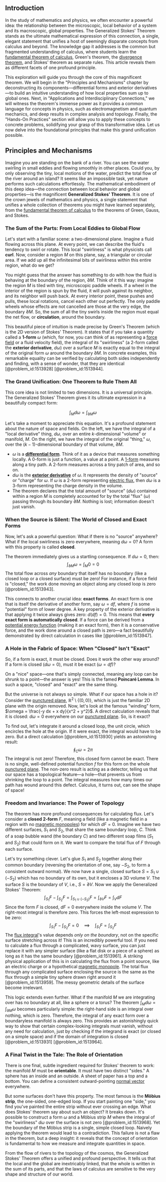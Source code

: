 ## Introduction
In the study of mathematics and physics, we often encounter a powerful idea: the relationship between the microscopic, local behavior of a system and its macroscopic, global properties. The Generalized Stokes' Theorem stands as the ultimate mathematical expression of this connection, a single, elegant statement that unifies a host of seemingly disparate concepts from calculus and beyond. The knowledge gap it addresses is the common but fragmented understanding of calculus, where students learn the [fundamental theorem of calculus](@article_id:146786), Green's theorem, the [divergence theorem](@article_id:144777), and Stokes' theorem as separate rules. This article reveals them as different facets of one profound principle.

This exploration will guide you through the core of this magnificent theorem. We will begin in the "Principles and Mechanisms" chapter by deconstructing its components—differential forms and exterior derivatives—to build an intuitive understanding of how local properties sum up to global ones. Next, in "Applications and Interdisciplinary Connections," we will witness the theorem's immense power as it provides a common language for concepts in physics, such as electromagnetism and quantum mechanics, and deep results in complex analysis and topology. Finally, the "Hands-On Practices" section will allow you to apply these concepts to concrete problems, solidifying your grasp of this transformative idea. Let us now delve into the foundational principles that make this grand unification possible.

## Principles and Mechanisms

Imagine you are standing on the bank of a river. You can see the water swirling in small eddies and flowing smoothly in other places. Could you, by only observing the tiny, local motions of the water, predict the total flow of the river around an island? It seems like an impossible task, yet nature performs such calculations effortlessly. The mathematical embodiment of this deep idea—the connection between local behavior and global properties—is the magnificent **Generalized Stokes' Theorem**. It is one of the crown jewels of mathematics and physics, a single statement that unifies a whole collection of theorems you might have learned separately, from the [fundamental theorem of calculus](@article_id:146786) to the theorems of Green, Gauss, and Stokes.

### The Sum of the Parts: From Local Eddies to Global Flow

Let's start with a familiar scene: a two-dimensional plane. Imagine a fluid flowing across this plane. At every point, we can describe the fluid's tendency to swirl or rotate. This local "swirliness" is what physicists call **curl**. Now, consider a region $M$ on this plane, say, a triangular or circular area. If we add up all the infinitesimal bits of swirliness within this entire region, what do we get?

You might guess that the answer has something to do with how the fluid is behaving at the boundary of the region, $\partial M$. Think of it this way: imagine the region $M$ is tiled with tiny, microscopic paddle wheels. If a wheel in the interior of the region is spun by the fluid, it will push against its neighbor, and its neighbor will push back. At every interior point, these pushes and pulls, these local rotations, cancel each other out perfectly. The only paddle wheels whose effects are not cancelled are those at the very edge, the boundary $\partial M$. So, the sum of all the tiny swirls inside the region must equal the net flow, or **circulation**, around the boundary.

This beautiful piece of intuition is made precise by Green's Theorem (which is the 2D version of Stokes' Theorem). It states that if you take a quantity called a **1-form** $\omega$ (which, for now, you can think of as representing a [force field](@article_id:146831) or a fluid velocity field), the integral of its "swirliness" (a 2-form called the **exterior derivative**, $d\omega$) over a surface $M$ is exactly equal to the integral of the original form $\omega$ around the boundary $\partial M$. In concrete examples, this remarkable equality can be verified by calculating both sides independently and finding, with a sense of wonder, that they are identical [@problem_id:1513928] [@problem_id:1513944].

### The Grand Unification: One Theorem to Rule Them All

This core idea is not limited to two dimensions. It is a universal principle. The Generalized Stokes' Theorem gives it its ultimate expression in a beautifully compact form:

$$ \int_M d\omega = \int_{\partial M} \omega $$

Let's take a moment to appreciate this equation. It's a profound statement about the nature of space and fields. On the left, we have the integral of a "local derivative" thing, $d\omega$, over an entire $k$-dimensional "volume" or manifold, $M$. On the right, we have the integral of the original "thing," $\omega$, over the $(k-1)$-dimensional boundary of that volume, $\partial M$.

*   $\omega$ is a **[differential form](@article_id:173531)**. Think of it as a device that measures something locally. A 0-form is just a function, a value at a point. A [1-form](@article_id:275357) measures along a tiny path. A 2-form measures across a tiny patch of area, and so on.
*   $d\omega$ is the **[exterior derivative](@article_id:161406)** of $\omega$. It represents the density of "source" or "charge" for $\omega$. If $\omega$ is a 2-form representing [electric flux](@article_id:265555), then $d\omega$ is a 3-form representing the charge density in the volume.
*   The theorem declares that the total amount of "source" ($d\omega$) contained within a region $M$ is completely accounted for by the total "flux" ($\omega$) passing through its boundary $\partial M$. Nothing is lost; information doesn't just vanish.

### When the Source is Silent: The World of Closed and Exact Forms

Now, let's ask a powerful question: What if there is no "source" anywhere? What if the local swirliness is zero everywhere, meaning $d\omega = 0$? A form with this property is called **closed**.

The theorem immediately gives us a startling consequence. If $d\omega = 0$, then:
$$ \int_{\partial M} \omega = \int_M 0 = 0 $$
The total flow across *any* boundary that itself has no boundary (like a closed loop or a closed surface) must be zero! For instance, if a force field is "closed," the work done moving an object along any closed loop is zero [@problem_id:1513943].

This connects to another crucial idea: **exact forms**. An exact form is one that is itself the derivative of another form, say $\omega = df$, where $f$ is some "potential" form of lower degree. A key property of the exterior derivative is that applying it twice always gives zero: $d(df) = 0$. This means that **every exact form is automatically closed**. If a force can be derived from a [potential energy function](@article_id:165737) (making it an exact form), then it is a conservative force, and the work done around a closed path is zero—a fact beautifully demonstrated by direct calculation in cases like [@problem_id:1513947].

### A Hole in the Fabric of Space: When "Closed" Isn't "Exact"

So, if a form is exact, it must be closed. Does it work the other way around? If a form is closed ($d\omega=0$), must it be exact ($\omega=df$)?

On a "nice" space—one that's simply connected, meaning any loop can be shrunk to a point—the answer is yes! This is the famed **Poincaré Lemma**. In such a space, "closed" and "exact" are the same thing.

But the universe is not always so simple. What if our space has a hole in it? Consider the [punctured plane](@article_id:149768), $\mathbb{R}^2 \setminus \{(0,0)\}$, which is just the familiar 2D plane with the origin removed. Now, let's look at the famous "winding" form, $\omega = \frac{-y dx + x dy}{x^2 + y^2}$. A direct calculation reveals that it is closed: $d\omega = 0$ everywhere on our [punctured plane](@article_id:149768). So, is it exact?

To find out, let's integrate it around a closed loop, the unit circle, which encircles the hole at the origin. If it were exact, the integral would have to be zero. But a direct calculation [@problem_id:1513930] yields an astonishing result:
$$ \oint_C \omega = 2\pi $$
The integral is not zero! Therefore, this closed form cannot be exact. There is no single, well-defined potential function $f$ for this form on the whole [punctured plane](@article_id:149768). The non-zero result is acting as a detector, telling us that our space has a topological feature—a hole—that prevents us from shrinking the loop to a point. The integral measures how many times our path has wound around this defect. Calculus, it turns out, can see the shape of space!

### Freedom and Invariance: The Power of Topology

The theorem has more profound consequences for calculating flux. Let's consider a **closed 2-form** $F$, meaning a field (like a magnetic field in a region with no [magnetic monopoles](@article_id:142323)) for which $dF = 0$. Imagine we have two different surfaces, $S_1$ and $S_2$, that share the same boundary loop, $C$. Think of a soap bubble wand (the boundary $C$) and two different soap films ($S_1$ and $S_2$) that could form on it. We want to compare the total flux of $F$ through each surface.

Let's try something clever. Let's glue $S_1$ and $S_2$ together along their common boundary (reversing the orientation of one, say $-S_2$, to form a consistent outward normal). We now have a single, closed surface $S = S_1 \cup (-S_2)$ which has no boundary of its own, but it encloses a 3D volume $V$. The surface $S$ is the boundary of $V$, i.e., $S = \partial V$. Now we apply the Generalized Stokes' Theorem:
$$ \int_{S_1} F - \int_{S_2} F = \int_{S_1 \cup (-S_2)} F = \int_{\partial V} F = \int_V dF $$
Since the form $F$ is closed, $dF=0$ everywhere inside the volume $V$. The right-most integral is therefore zero. This forces the left-most expression to be zero:
$$ \int_{S_1} F - \int_{S_2} F = 0 \quad \implies \quad \int_{S_1} F = \int_{S_2} F $$
The [flux integral](@article_id:137871)'s value depends *only on the boundary*, not on the specific surface stretching across it! This is an incredibly powerful tool. If you need to calculate a flux through a complicated, wavy surface, you can just replace it with any simpler surface (like a flat disk or a piece of a sphere) as long as it has the same boundary [@problem_id:1513961]. A striking physical application of this is in calculating the flux from a point source, like an electric charge or a hypothetical [magnetic monopole](@article_id:148635). The total flux through any complicated surface enclosing the source is the same as the flux through a simple tiny sphere drawn right around it [@problem_id:1513959]. The messy geometric details of the surface become irrelevant.

This logic extends even further. What if the manifold $M$ we are integrating over has no boundary at all, like a sphere or a torus? The theorem $\int_M d\omega = \int_{\partial M} \omega$ becomes particularly simple: the right-hand side is an integral over nothing, which is zero. Therefore, the integral of any exact form over a boundaryless manifold is always zero. This provides an astonishingly quick way to show that certain complex-looking integrals must vanish, without any need for calculation, just by checking if the integrand is exact (or closed on a simple space) and if the domain of integration is closed [@problem_id:1513931] [@problem_id:1513964].

### A Final Twist in the Tale: The Role of Orientation

There is one final, subtle ingredient required for Stokes' theorem to work: the manifold $M$ must be **orientable**. It must have two distinct "sides." A sphere has an inside and an outside. A sheet of paper has a top and a bottom. You can define a consistent outward-pointing [normal vector](@article_id:263691) everywhere.

But some surfaces don't have this property. The most famous is the **Möbius strip**, the one-sided, one-edged loop. If you start painting one "side," you find you've painted the entire strip without ever crossing an edge. What does Stokes' theorem say about such an object? It breaks down. It's possible to construct a form $\omega$ and a Möbius strip $M$ where the integral of the "swirliness" $d\omega$ over the surface is not zero [@problem_id:1513968]. Yet the boundary of the Möbius strip is a single, simple closed loop. Naively applying the theorem would lead to a contradiction. This failure is not a flaw in the theorem, but a deep insight: it reveals that the concept of orientation is fundamental to how we measure and integrate quantities in space.

From the flow of rivers to the topology of the cosmos, the Generalized Stokes' Theorem offers a unified and profound perspective. It tells us that the local and the global are inextricably linked, that the whole is written in the sum of its parts, and that the laws of calculus are sensitive to the very shape and structure of our world.
